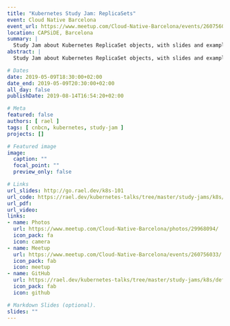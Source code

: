 ```yaml
---
title: "Kubernetes Study Jam: ReplicaSets"
event: Cloud Native Barcelona
event_url: https://www.meetup.com/Cloud-Native-Barcelona/events/260756033/
location: CAPSiDE, Barcelona
summary: |
  Study Jam about Kubernetes ReplicaSet objects, with slides and examples.
abstract: |
  Study Jam about Kubernetes ReplicaSet objects, with slides and examples.

# Dates
date: 2019-05-09T18:30:00+02:00
date_end: 2019-05-09T20:30:00+02:00
all_day: false
publishDate: 2019-08-14T16:54:20+02:00

# Meta
featured: false
authors: [ rael ]
tags: [ cnbcn, kubernetes, study-jam ]
projects: []

# Featured image
image:
  caption: ""
  focal_point: ""
  preview_only: false

# Links
url_slides: http://go.rael.dev/k8s-101
url_code: https://rael.dev/kubernetes-talks/tree/master/study-jams/k8s/default/replicasets
url_pdf:
url_video:
links:
- name: Photos
  url: https://www.meetup.com/Cloud-Native-Barcelona/photos/29968094/
  icon_pack: fa
  icon: camera
- name: Meetup
  url: https://www.meetup.com/Cloud-Native-Barcelona/events/260756033/
  icon_pack: fab
  icon: meetup
- name: GitHub
  url: https://rael.dev/kubernetes-talks/tree/master/study-jams/k8s/default/replicasets
  icon_pack: fab
  icon: github

# Markdown Slides (optional).
slides: ""
---
```


